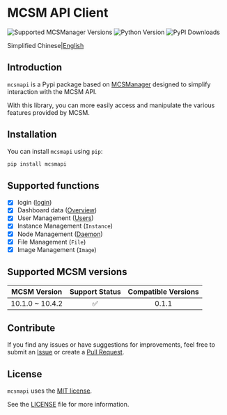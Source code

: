 # MCSM API Client

![Supported MCSManager Versions](https://img.shields.io/badge/Supported%20MCSManager%20Versions-10.4.2~10.1.0-blue)
![Python Version](https://img.shields.io/badge/Python%20Version-%3E%3D3.7-blue)
![PyPI Downloads](https://img.shields.io/pypi/dm/mcsmapi)

Simplified Chinese|[English](https://github.com/molanp/mcsmapi/blob/main/README.md)

## Introduction

`mcsmapi` is a Pypi package based on [MCSManager](https://github.com/MCSManager/MCSManager) designed to simplify interaction with the MCSM API.

With this library, you can more easily access and manipulate the various features provided by MCSM.

## Installation

You can install `mcsmapi` using `pip`:

```bash
pip install mcsmapi
```

## Supported functions

- [x] login ([login](/doc/en/login.md))
- [x] Dashboard data ([Overview](/doc/en/overview.md))
- [x] User Management ([Users](/doc/en/users.md))
- [x] Instance Management (`Instance`)
- [x] Node Management ([Daemon](/doc/en/daemon.md))
- [x] File Management (`File`)
- [x] Image Management (`Image`)

## Supported MCSM versions

| MCSM Version | Support Status | Compatible Versions|
|:---:| :---: | :---: |
| 10.1.0 ~ 10.4.2 | ✅ | 0.1.1 |

## Contribute

If you find any issues or have suggestions for improvements, feel free to submit an [Issue](https://github.com/molanp/mcsmapi/issues) or create a [Pull Request](https://github.com/molanp/mcsmapi/pulls).

## License

`mcsmapi` uses the [MIT license](https://opensource.org/licenses/MIT).

See the [LICENSE](LICENSE) file for more information.